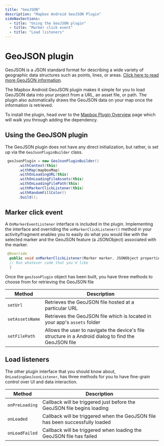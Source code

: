 ```yaml
---
title: "GeoJSON"
description: "Mapbox Android GeoJSON Plugin"
sideNavSections:
  - title: "Using the GeoJSON plugin"
  - title: "Marker click event"
  - title: "Load listeners"
---
```


# GeoJSON plugin

GeoJSON is a JSON standard format for describing a wide variety of geographic data structures such as points, lines, or areas. [Click here to read more GeoJSON information](https://en.wikipedia.org/wiki/GeoJSON).

The Mapbox Android GeoJSON plugin makes it simple for you to load GeoJSON data into your project from a URL, an asset file, or path. The plugin also automatically draws the GeoJSON data on your map once the information is retrieved. 

To install the plugin, head over to the [Mapbox Plugin Overview](/android-docs/plugins/overview/) page which will walk you through adding the dependency.


## Using the GeoJSON plugin

The GeoJSON plugin does not have any direct initialization, but rather, is set up via the `GeoJsonPluginBuilder` class.


```java
 geoJsonPlugin = new GeoJsonPluginBuilder()
      .withContext(this)
      .withMap(mapboxMap)
      .withOnLoadingURL(this)
      .withOnLoadingFileAssets(this)
      .withOnLoadingFilePath(this)
      .withMarkerClickListener(this)
      .withRandomFillColor()
      .build();
```


## Marker click event

A `OnMarkerEventListener` interface is included in the plugin. Implementing the interface and overriding the `onMarkerClickListener()` method in your activity/fragment enables you to easily do what you would like with the selected marker and the GeoJSON feature (a JSONObject) associated with the marker.

```java
 @Override
  public void onMarkerClickListener(Marker marker, JSONObject properties) {
  // Run whatever code that you'd like
  }
```

Once the `geoJsonPlugin` object has been built, you have three methods to choose from for retrieving the GeoJSON file

| Method | Description |
| --- | --- |
| `setUrl` | Retrieves the GeoJSON file hosted at a particular URL |
| `setAssetsName` | Retrieves the GeoJSON file which is located in your app's `assets` folder |
| `setFilePath` | Allows the user to navigate the device's file structure in a Android dialog to find the GeoJSON file |


## Load listeners

The other plugin interface that you should know about, `OnLoadingGeoJsonListener`, has three methods for you to have fine-grain control over UI and data interaction.

| Method | Description |
| --- | --- |
| `onPreLoading` | Callback will be triggered just before the GeoJSON file begins loading |
| `onLoaded` | Callback will be triggered when the GeoJSON file has been successfully loaded |
| `onLoadFailed` | Callback will be triggered when loading the GeoJSON file has failed |
